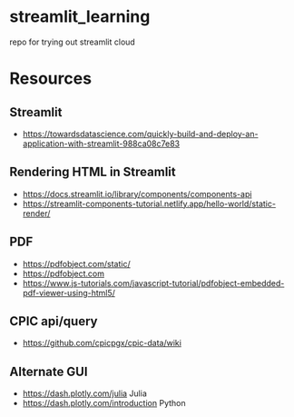 # streamlit_learning
repo for trying out streamlit cloud


# Resources

## Streamlit
* https://towardsdatascience.com/quickly-build-and-deploy-an-application-with-streamlit-988ca08c7e83

## Rendering HTML in Streamlit
* https://docs.streamlit.io/library/components/components-api
* https://streamlit-components-tutorial.netlify.app/hello-world/static-render/

## PDF
* https://pdfobject.com/static/
* https://pdfobject.com
* https://www.js-tutorials.com/javascript-tutorial/pdfobject-embedded-pdf-viewer-using-html5/

## CPIC api/query
* https://github.com/cpicpgx/cpic-data/wiki

## Alternate GUI
* https://dash.plotly.com/julia Julia
* https://dash.plotly.com/introduction Python
